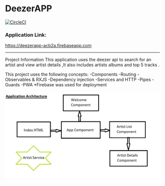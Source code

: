 # DeezerAPP



[![CircleCI](https://circleci.com/gh/nmngadi/DeezerAPP.svg?style=shield)](https://circleci.com/gh/nmngadi/DeezerAPP)

### Application Link:
https://deezerapp-acb2a.firebaseapp.com
 
 ******************************************************************************************************************************

 Project Information 
 This application uses the deezer api to search for an artist and view artist details ,It also includes artists albums and top 5 tracks .
 
 This project uses the following concepts:
	-Components
	-Routing
	-Observables & RXJS
	-Dependency injection
	-Services and HTTP
	-Pipes
	-Guards
  -PWA
  *Firebase was used for deployment

![](/resources/diagram.jpg)
